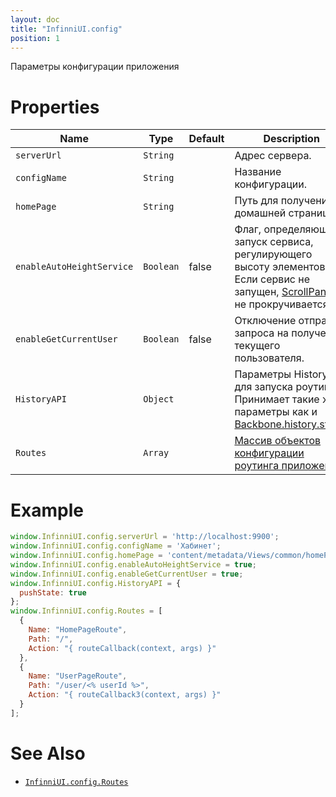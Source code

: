 ```yaml
---
layout: doc
title: "InfinniUI.config"
position: 1
---
```


Параметры конфигурации приложения

# Properties

|Name|Type|Default|Description|
|----|----|-------|-----------|
|`serverUrl`|`String`||Адрес сервера.|
|`configName`|`String`||Название конфигурации.|
|`homePage`|`String`||Путь для получения домашней страницы.|
|`enableAutoHeightService`|`Boolean`|false|Флаг, определяющий запуск сервиса, регулирующего высоту элементов. Если сервис не запущен, [ScrollPanel](/docs/API/Elements/ScrollPanel/) не прокручивается.|
|`enableGetCurrentUser`|`Boolean`|false|Отключение отправки запроса на получение текущего пользователя.|
|`HistoryAPI`|`Object`||Параметры History API для запуска роутинга. Принимает такие же параметры как и [Backbone.history.start()](http://backbonejs.org/#History-start)|
|`Routes`|`Array`||[Массив объектов конфигурации роутинга приложения.](../InfinniUI.config.Routes)|

# Example

```js
window.InfinniUI.config.serverUrl = 'http://localhost:9900';
window.InfinniUI.config.configName = 'Хабинет';
window.InfinniUI.config.homePage = 'content/metadata/Views/common/homePage.json';
window.InfinniUI.config.enableAutoHeightService = true;
window.InfinniUI.config.enableGetCurrentUser = true;
window.InfinniUI.config.HistoryAPI = {
  pushState: true
};
window.InfinniUI.config.Routes = [
  {
    Name: "HomePageRoute",
    Path: "/",
    Action: "{ routeCallback(context, args) }"
  },
  {
    Name: "UserPageRoute",
    Path: "/user/<% userId %>",
    Action: "{ routeCallback3(context, args) }"
  }
];
```

# See Also

* [`InfinniUI.config.Routes`](../InfinniUI.config.Routes)
